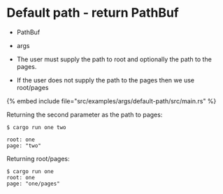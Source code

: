 # Default path - return PathBuf

* PathBuf
* args

* The user must supply the path to root and optionally the path to the pages.
* If the user does not supply the path to the pages then we use root/pages

{% embed include file="src/examples/args/default-path/src/main.rs" %}

Returning the second parameter as the path to pages:

```
$ cargo run one two

root: one
page: "two"
```

Returning root/pages:

```
$ cargo run one
root: one
page: "one/pages"
```


